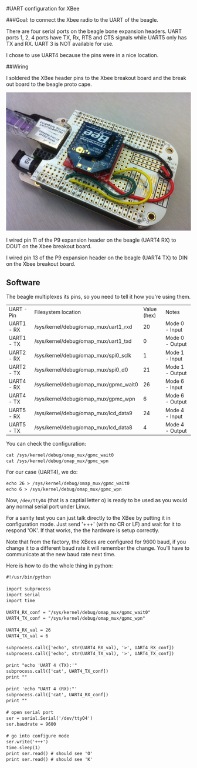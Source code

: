 #UART configuration for XBee

###Goal: to connect the Xbee radio to the UART of the beagle.

There are four serial ports on the beagle bone expansion headers. 
UART ports 1, 2, 4 ports have TX, 
Rx, RTS and CTS signals while UART5 only has TX and RX. UART 3 is NOT available 
for use.

I chose to use UART4 because the pins were in a nice location.

##Wiring

I soldered the XBee header pins to the Xbee breakout board and the break out
board to the beagle proto cape.

![Beagle with Xbee](beaglexbee.jpg)

I wired pin 11 of the P9 expansion header on the beagle (UART4 RX) to DOUT
on the Xbee breakout board.

I wired pin 13 of the P9 expansion header on the beagle (UART4 TX) to DIN
on the Xbee breakout board.

## Software

The beagle multiplexes its pins, so you need to tell it how you're using them.

<table>

<tr>
<td>UART - Pin</td><td>Filesystem location</td><td>Value (hex)</td><td>Notes</td>
</tr>

<tr>
<td>UART1 - RX</td><td>/sys/kernel/debug/omap_mux/uart1_rxd</td><td>20</td>	 <td>Mode 0 - Input</td>
</tr>

<tr>
<td>UART1 - TX</td><td>/sys/kernel/debug/omap_mux/uart1_txd</td><td>0</td>	 <td>Mode 0 - Output</td>
</tr>

<tr>
<td>UART2 - RX</td><td>/sys/kernel/debug/omap_mux/spi0_sclk</td><td>1</td>	 <td>Mode 1 - Input</td>
</tr>

<tr>
<td>UART2 - TX</td><td>/sys/kernel/debug/omap_mux/spi0_d0</td><td>21</td>	 <td>Mode 1 - Output</td>
</tr>

<tr>
<td>UART4 - RX</td><td>/sys/kernel/debug/omap_mux/gpmc_wait0</td><td>26</td> <td>Mode 6 - Input</td>
</tr>

<tr>
<td>UART4 - TX</td><td>/sys/kernel/debug/omap_mux/gpmc_wpn</td><td>6</td>	 <td>Mode 6 - Output</td>
</tr>

<tr>
<td>UART5 - RX</td><td>/sys/kernel/debug/omap_mux/lcd_data9</td><td>24</td>	 <td>Mode 4 - Input</td>
</tr>

<tr>
<td>UART5 - TX</td><td>/sys/kernel/debug/omap_mux/lcd_data8</td><td>4</td>	 <td>Mode 4 - Output</td>
</tr>

</table>

You can check the configuration:

    cat /sys/kernel/debug/omap_mux/gpmc_wait0
    cat /sys/kernel/debug/omap_mux/gpmc_wpn

For our case (UART4), we do:

    echo 26 > /sys/kernel/debug/omap_mux/gpmc_wait0
    echo 6 > /sys/kernel/debug/omap_mux/gpmc_wpn

Now, `/dev/ttyO4` (that is a captial letter o) is ready to be used as you would
any normal serial port under Linux.

For a sanity test you can just talk directly to the XBee by putting it in configuration
mode. Just send '+++' (with no CR or LF) and wait for it to respond 'OK'.  If
that works, the the hardware is setup correctly.

Note that from the factory, the XBees are configured for 9600 baud, if you
change it to a different baud rate it will remember the change.  You'll have
to communicate at the new baud rate next time.

Here is how to do the whole thing in python:

    #!/usr/bin/python

    import subprocess
    import serial
    import time

    UART4_RX_conf = "/sys/kernel/debug/omap_mux/gpmc_wait0"
    UART4_TX_conf = "/sys/kernel/debug/omap_mux/gpmc_wpn" 

    UART4_RX_val = 26
    UART4_TX_val = 6

    subprocess.call(['echo', str(UART4_RX_val), '>', UART4_RX_conf])
    subprocess.call(['echo', str(UART4_TX_val), '>', UART4_TX_conf])

    print "echo 'UART 4 (TX):'"
    subprocess.call(['cat', UART4_TX_conf])
    print ""

    print 'echo "UART 4 (RX):"'
    subprocess.call(['cat', UART4_RX_conf])
    print ""

    # open serial port
    ser = serial.Serial('/dev/ttyO4')
    ser.baudrate = 9600

    # go into configure mode
    ser.write('+++')
    time.sleep(1)
    print ser.read() # should see 'O'
    print ser.read() # should see 'K'

